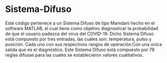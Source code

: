 # Sistema-Difuso
Este código pertenece a un Sistema Difuso de tipo Mamdani hecho en el software MATLAB, el cual tiene como objetivo diagnosticar la probabilidad de que el usuario padezca del virus del COVID-19. Dicho Sistema Difuso está compuesto por tres entradas, las cuales son: temperatura, pulso y posición. Cada uno con sus respectivos rangos de operación.Con una única salida que es el diagnóstico. Este Sistema Difuso está compuesto por 78 reglas difusas para las cuales se establecieron valores cualitativos.
